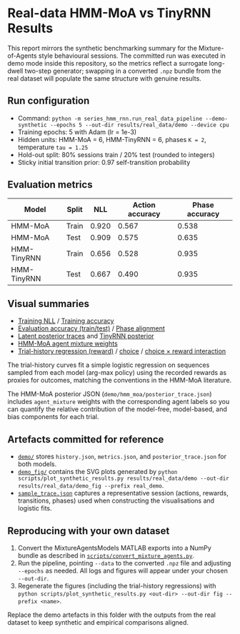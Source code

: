 # Real-data HMM-MoA vs TinyRNN Results

This report mirrors the synthetic benchmarking summary for the Mixture-of-Agents style
behavioural sessions. The committed run was executed in demo mode inside this repository,
so the metrics reflect a surrogate long-dwell two-step generator; swapping in a converted
`.npz` bundle from the real dataset will populate the same structure with genuine results.

## Run configuration

- Command: `python -m series_hmm_rnn.run_real_data_pipeline --demo-synthetic --epochs 5 --out-dir results/real_data/demo --device cpu`
- Training epochs: 5 with Adam (lr = 1e-3)
- Hidden units: HMM-MoA = 6, HMM-TinyRNN = 6, phases `K = 2`, temperature `tau = 1.25`
- Hold-out split: 80% sessions train / 20% test (rounded to integers)
- Sticky initial transition prior: 0.97 self-transition probability

## Evaluation metrics

| Model       | Split | NLL  | Action accuracy | Phase accuracy |
|-------------|-------|------|-----------------|----------------|
| HMM-MoA     | Train | 0.920 | 0.567           | 0.538          |
| HMM-MoA     | Test  | 0.909 | 0.575           | 0.635          |
| HMM-TinyRNN | Train | 0.656 | 0.528           | 0.935          |
| HMM-TinyRNN | Test  | 0.667 | 0.490           | 0.935          |

## Visual summaries

- [Training NLL](./demo_fig/real_demo_train_nll.svg) / [Training accuracy](./demo_fig/real_demo_train_accuracy.svg)
- [Evaluation accuracy (train/test)](./demo_fig/real_demo_action_accuracy.svg) / [Phase alignment](./demo_fig/real_demo_phase_accuracy.svg)
- [Latent posterior traces](./demo_fig/real_demo_hmm_moa_posterior.svg) and [TinyRNN posterior](./demo_fig/real_demo_hmm_tinyrnn_posterior.svg)
- [HMM-MoA agent mixture weights](./demo_fig/real_demo_hmm_moa_agent_mixture.svg)
- [Trial-history regression (reward)](./demo_fig/real_demo_trial_history_reward.svg) /
  [choice](./demo_fig/real_demo_trial_history_choice.svg) /
  [choice × reward interaction](./demo_fig/real_demo_trial_history_interaction.svg)

The trial-history curves fit a simple logistic regression on sequences sampled from each
model (arg-max policy) using the recorded rewards as proxies for outcomes, matching the
conventions in the HMM-MoA literature.

The HMM-MoA posterior JSON (`demo/hmm_moa/posterior_trace.json`) includes
`agent_mixture` weights with the corresponding agent labels so you can quantify the
relative contribution of the model-free, model-based, and bias components for each trial.

## Artefacts committed for reference

- [`demo/`](./demo/) stores `history.json`, `metrics.json`, and `posterior_trace.json` for both models.
- [`demo_fig/`](./demo_fig/) contains the SVG plots generated by
  `python scripts/plot_synthetic_results.py results/real_data/demo --out-dir results/real_data/demo_fig --prefix real_demo`.
- [`sample_trace.json`](./demo/sample_trace.json) captures a representative session (actions,
  rewards, transitions, phases) used when constructing the visualisations and logistic fits.

## Reproducing with your own dataset

1. Convert the MixtureAgentsModels MATLAB exports into a NumPy bundle as described in
   [`scripts/convert_mixture_agents.py`](../../scripts/convert_mixture_agents.py).
2. Run the pipeline, pointing `--data` to the converted `.npz` file and adjusting `--epochs`
   as needed. All logs and figures will appear under your chosen `--out-dir`.
3. Regenerate the figures (including the trial-history regressions) with
   `python scripts/plot_synthetic_results.py <out-dir> --out-dir fig --prefix <name>`.

Replace the demo artefacts in this folder with the outputs from the real dataset to keep
synthetic and empirical comparisons aligned.

